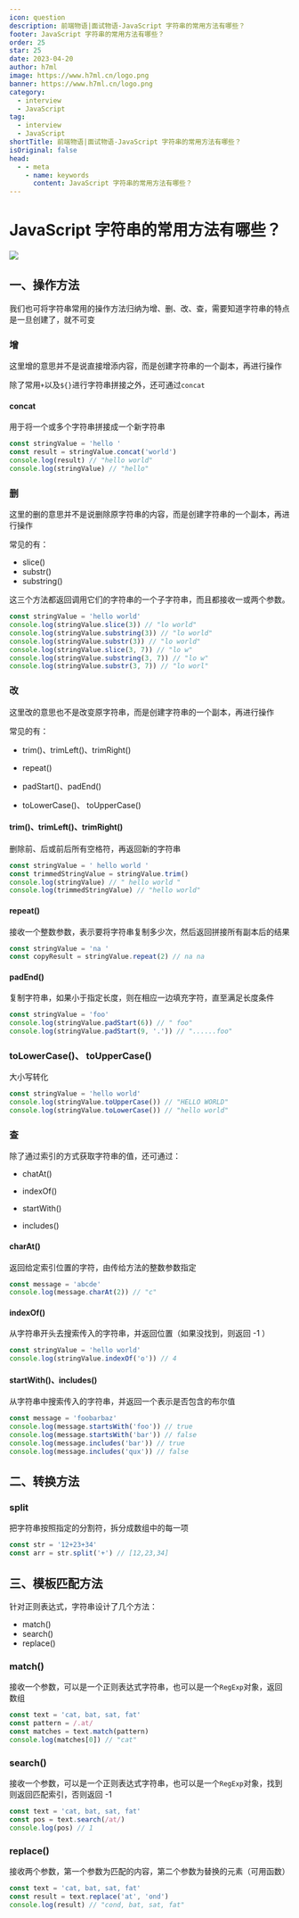 ```yaml
---
icon: question
description: 前端物语|面试物语-JavaScript 字符串的常用方法有哪些？
footer: JavaScript 字符串的常用方法有哪些？
order: 25
star: 25
date: 2023-04-20
author: h7ml
image: https://www.h7ml.cn/logo.png
banner: https://www.h7ml.cn/logo.png
category:
  - interview
  - JavaScript
tag:
  - interview
  - JavaScript
shortTitle: 前端物语|面试物语-JavaScript 字符串的常用方法有哪些？
isOriginal: false
head:
  - - meta
    - name: keywords
      content: JavaScript 字符串的常用方法有哪些？
---
```


# JavaScript 字符串的常用方法有哪些？

![](http://static.5ibug.net/vitepress/assets/images/interview/ceb6ebc0-65c1-11eb-ab90-d9ae814b240d.png)

## 一、操作方法

我们也可将字符串常用的操作方法归纳为增、删、改、查，需要知道字符串的特点是一旦创建了，就不可变

### 增

这里增的意思并不是说直接增添内容，而是创建字符串的一个副本，再进行操作

除了常用`+`以及`${}`进行字符串拼接之外，还可通过`concat`

#### concat

用于将一个或多个字符串拼接成一个新字符串

```js
const stringValue = 'hello '
const result = stringValue.concat('world')
console.log(result) // "hello world"
console.log(stringValue) // "hello"
```

### 删

这里的删的意思并不是说删除原字符串的内容，而是创建字符串的一个副本，再进行操作

常见的有：

- slice()
- substr()
- substring()

这三个方法都返回调用它们的字符串的一个子字符串，而且都接收一或两个参数。

```js
const stringValue = 'hello world'
console.log(stringValue.slice(3)) // "lo world"
console.log(stringValue.substring(3)) // "lo world"
console.log(stringValue.substr(3)) // "lo world"
console.log(stringValue.slice(3, 7)) // "lo w"
console.log(stringValue.substring(3, 7)) // "lo w"
console.log(stringValue.substr(3, 7)) // "lo worl"
```

### 改

这里改的意思也不是改变原字符串，而是创建字符串的一个副本，再进行操作

常见的有：

- trim()、trimLeft()、trimRight()

- repeat()
- padStart()、padEnd()
- toLowerCase()、 toUpperCase()

#### trim()、trimLeft()、trimRight()

删除前、后或前后所有空格符，再返回新的字符串

```js
const stringValue = ' hello world '
const trimmedStringValue = stringValue.trim()
console.log(stringValue) // " hello world "
console.log(trimmedStringValue) // "hello world"
```

#### repeat()

接收一个整数参数，表示要将字符串复制多少次，然后返回拼接所有副本后的结果

```js
const stringValue = 'na '
const copyResult = stringValue.repeat(2) // na na
```

#### padEnd()

复制字符串，如果小于指定长度，则在相应一边填充字符，直至满足长度条件

```js
const stringValue = 'foo'
console.log(stringValue.padStart(6)) // " foo"
console.log(stringValue.padStart(9, '.')) // "......foo"
```

### toLowerCase()、 toUpperCase()

大小写转化

```js
const stringValue = 'hello world'
console.log(stringValue.toUpperCase()) // "HELLO WORLD"
console.log(stringValue.toLowerCase()) // "hello world"
```

### 查

除了通过索引的方式获取字符串的值，还可通过：

- chatAt()

- indexOf()

- startWith()

- includes()

#### charAt()

返回给定索引位置的字符，由传给方法的整数参数指定

```js
const message = 'abcde'
console.log(message.charAt(2)) // "c"
```

#### indexOf()

从字符串开头去搜索传入的字符串，并返回位置（如果没找到，则返回 -1 ）

```js
const stringValue = 'hello world'
console.log(stringValue.indexOf('o')) // 4
```

#### startWith()、includes()

从字符串中搜索传入的字符串，并返回一个表示是否包含的布尔值

```js
const message = 'foobarbaz'
console.log(message.startsWith('foo')) // true
console.log(message.startsWith('bar')) // false
console.log(message.includes('bar')) // true
console.log(message.includes('qux')) // false
```

## 二、转换方法

### split

把字符串按照指定的分割符，拆分成数组中的每一项

```js
const str = '12+23+34'
const arr = str.split('+') // [12,23,34]
```

## 三、模板匹配方法

针对正则表达式，字符串设计了几个方法：

- match()
- search()
- replace()

### match()

接收一个参数，可以是一个正则表达式字符串，也可以是一个`RegExp`对象，返回数组

```js
const text = 'cat, bat, sat, fat'
const pattern = /.at/
const matches = text.match(pattern)
console.log(matches[0]) // "cat"
```

### search()

接收一个参数，可以是一个正则表达式字符串，也可以是一个`RegExp`对象，找到则返回匹配索引，否则返回 -1

```js
const text = 'cat, bat, sat, fat'
const pos = text.search(/at/)
console.log(pos) // 1
```

### replace()

接收两个参数，第一个参数为匹配的内容，第二个参数为替换的元素（可用函数）

```js
const text = 'cat, bat, sat, fat'
const result = text.replace('at', 'ond')
console.log(result) // "cond, bat, sat, fat"
```
